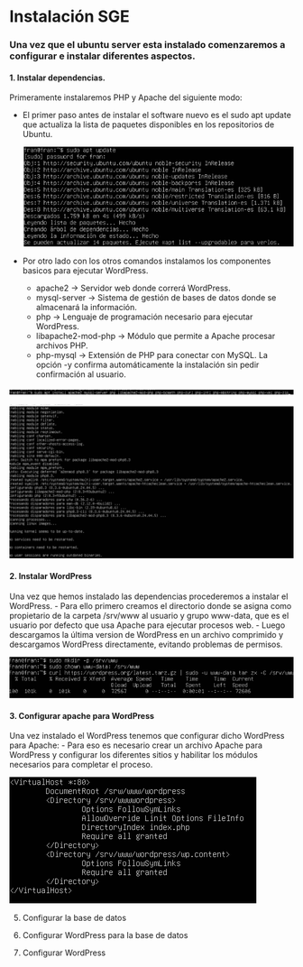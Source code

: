 # Instalación SGE

### Una vez que el ubuntu server esta instalado comenzaremos a configurar e instalar diferentes aspectos. 

#### 1. Instalar dependencias.
   Primeramente instalaremos PHP y Apache del siguiente modo:
   - El primer paso antes de instalar el software nuevo es el sudo apt update que actualiza la lista de paquetes disponibles en los repositorios de Ubuntu.
     
     ![](primera.png)
     
   - Por otro lado con los otros comandos instalamos los componentes basicos para ejecutar WordPress.
      - apache2 → Servidor web donde correrá WordPress.
      - mysql-server → Sistema de gestión de bases de datos donde se almacenará la información.
      - php → Lenguaje de programación necesario para ejecutar WordPress.
      - libapache2-mod-php → Módulo que permite a Apache procesar archivos PHP.
      - php-mysql → Extensión de PHP para conectar con MySQL. La opción -y confirma automáticamente la instalación sin pedir confirmación al usuario.
        
 ![](segunda.png)

   ![](tercera.png)

#### 2. Instalar WordPress
   Una vez que hemos instalado las dependencias procederemos a instalar el WordPress.
      - Para ello primero  creamos el directorio donde se asigna como propietario de la carpeta /srv/www al usuario y grupo www-data, que es el usuario por defecto que usa Apache para ejecutar procesos web.
      - Luego descargamos la última version de WordPress en un archivo comprimido y descargamos WordPress directamente, evitando problemas de permisos.
   
  ![](cuarta.png)
  
#### 3. Configurar apache para WordPress
   Una vez instalado el WordPress tenemos que configurar dicho WordPress para Apache:
      - Para eso es necesario crear un archivo Apache para WordPress y configurar los diferentes sitios y habilitar los módulos necesarios para completar el proceso.
      
  ![](quinta.png)

5.    Configurar la base de datos

6.    Configurar WordPress para la base de datos
  
7.    Configurar WordPress
